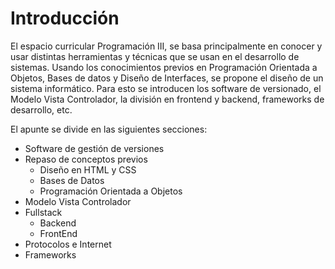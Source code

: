 # Introducción

El espacio curricular Programación III, se basa principalmente en conocer y usar distintas herramientas y técnicas que se usan en el desarrollo de sistemas. Usando los conocimientos previos en Programación Orientada a Objetos, Bases de datos y Diseño de Interfaces, se propone el diseño de un sistema informático. Para esto se introducen los software de versionado, el Modelo Vista Controlador, la división en frontend y backend, frameworks de desarrollo, etc.

El apunte se divide en las siguientes secciones:
* Software de gestión de versiones
* Repaso de conceptos previos
  - Diseño en HTML y CSS
  - Bases de Datos
  - Programación Orientada a Objetos
* Modelo Vista Controlador
* Fullstack
  - Backend
  - FrontEnd
* Protocolos e Internet
* Frameworks
